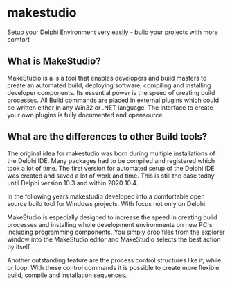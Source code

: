 # makestudio
Setup your Delphi Environment very easily - build your projects with more comfort

## What is MakeStudio? ##

MakeStudio is a is a tool that enables developers and build masters to create an automated build, deploying software, compiling and installing developer components. Its essential power is the speed of creating build processes.
All Build commands are placed in external plugins which could be written either in any Win32 or .NET language. The interface to create your own plugins is fully documented and opensource.

## What are the differences to other Build tools? ##

The original idea for makestudio was born during multiple installations of the Delphi IDE. Many packages had to be compiled and registered which took a lot of time. The first version for automated setup of the Delphi IDE was created and saved a lot of work and time.
This is still the case today until Delphi version 10.3 and within 2020 10.4. 

In the following years makestudio developed into a comfortable open source build tool for Windows projects. With focus not only on Delphi.

MakeStudio is especially designed to increase the speed in creating build processes and installing whole development environments on new PC's including programming components.
You simply drop files from the explorer window into the MakeStudio editor and MakeStudio selects the best action by itself.

Another outstanding feature are the process control structures like if, while or loop. With these control commands it is possible to create more flexible build, compile and installation sequences.

